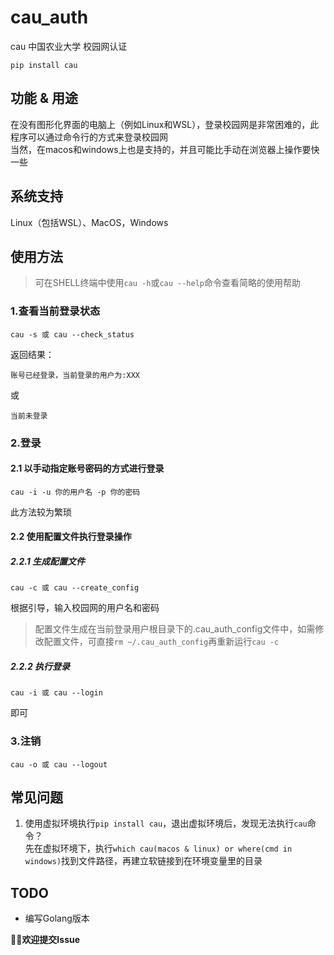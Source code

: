 # cau_auth
cau 中国农业大学 校园网认证  
```
pip install cau
```
## 功能 & 用途
在没有图形化界面的电脑上（例如Linux和WSL），登录校园网是非常困难的，此程序可以通过命令行的方式来登录校园网  
当然，在macos和windows上也是支持的，并且可能比手动在浏览器上操作要快一些
## 系统支持
Linux（包括WSL）、MacOS，Windows
## 使用方法
> 可在SHELL终端中使用`cau -h`或`cau --help`命令查看简略的使用帮助
### 1.查看当前登录状态
```
cau -s 或 cau --check_status
```
返回结果：
```
账号已经登录，当前登录的用户为:XXX
```
或
```
当前未登录
```
### 2.登录
#### 2.1 以手动指定账号密码的方式进行登录
```
cau -i -u 你的用户名 -p 你的密码
```  
此方法较为繁琐  
#### 2.2 使用配置文件执行登录操作
##### 2.2.1 生成配置文件
```
cau -c 或 cau --create_config
```
根据引导，输入校园网的用户名和密码  
> 配置文件生成在当前登录用户根目录下的.cau_auth_config文件中，如需修改配置文件，可直接`rm ~/.cau_auth_config`再重新运行`cau -c`
##### 2.2.2 执行登录
```
cau -i 或 cau --login
```
即可
### 3.注销
```
cau -o 或 cau --logout
```
## 常见问题
1. 使用虚拟环境执行`pip install cau`，退出虚拟环境后，发现无法执行`cau`命令？  
先在虚拟环境下，执行`which cau(macos & linux) or where(cmd in windows)`找到文件路径，再建立软链接到在环境变量里的目录  
## TODO
* 编写Golang版本

**👏🏻欢迎提交Issue**
